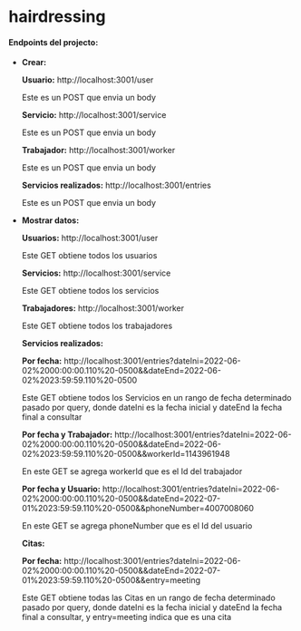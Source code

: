 # hairdressing

#### Endpoints del projecto:

- **Crear:**

  **Usuario:** http://localhost:3001/user
  
  Este es un POST que envia un body
  
  **Servicio:** http://localhost:3001/service
  
  Este es un POST que envia un body
  
  **Trabajador:** http://localhost:3001/worker
  
  Este es un POST que envia un body
  
  **Servicios realizados:** http://localhost:3001/entries
  
  Este es un POST que envia un body
  
 
- **Mostrar datos:**

  **Usuarios:** http://localhost:3001/user
  
  Este GET obtiene todos los usuarios
  
  **Servicios:** http://localhost:3001/service
  
  Este GET obtiene todos los servicios
  
  **Trabajadores:** http://localhost:3001/worker
  
  Este GET obtiene todos los trabajadores
  
  **Servicios realizados:**
  
  **Por fecha:** http://localhost:3001/entries?dateIni=2022-06-02%2000:00:00.110%20-0500&&dateEnd=2022-06-02%2023:59:59.110%20-0500
  
  Este GET obtiene todos los Servicios en un rango de fecha determinado pasado por query, donde
  dateIni es la fecha inicial y dateEnd la fecha final a consultar
  
  **Por fecha y Trabajador:** http://localhost:3001/entries?dateIni=2022-06-02%2000:00:00.110%20-0500&&dateEnd=2022-06-02%2023:59:59.110%20-0500&&workerId=1143961948
  
  En este GET se agrega workerId que es el Id del trabajador
  
  **Por fecha y Usuario:** http://localhost:3001/entries?dateIni=2022-06-02%2000:00:00.110%20-0500&&dateEnd=2022-07-01%2023:59:59.110%20-0500&&phoneNumber=4007008060
  
  En este GET se agrega phoneNumber que es el Id del usuario
  
  **Citas:**
  
  **Por fecha:** http://localhost:3001/entries?dateIni=2022-06-02%2000:00:00.110%20-0500&&dateEnd=2022-07-01%2023:59:59.110%20-0500&&entry=meeting
  
  Este GET obtiene todas las Citas en un rango de fecha determinado pasado por query, donde
dateIni es la fecha inicial y dateEnd la fecha final a consultar, y entry=meeting indica que es una cita
